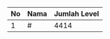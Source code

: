 | No | Nama            | Jumlah Level |
|----|-----------------|--------------|
| 1  | #    |    4414        |
